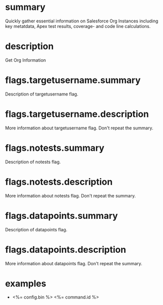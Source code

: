 # summary

Quickly gather essential information on Salesforce Org Instances including key metatdata, Apex test results, coverage- and code line calculations.

# description

Get Org Information

# flags.targetusername.summary

Description of targetusername flag.

# flags.targetusername.description

More information about targetusername flag. Don't repeat the summary. 

# flags.notests.summary

Description of notests flag.

# flags.notests.description

More information about notests flag. Don't repeat the summary. 

# flags.datapoints.summary

Description of datapoints flag.

# flags.datapoints.description

More information about datapoints flag. Don't repeat the summary. 

# examples

- <%= config.bin %> <%= command.id %>

